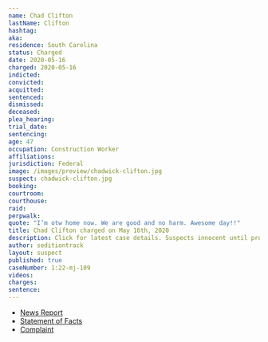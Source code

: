 ```yaml
---
name: Chad Clifton
lastName: Clifton
hashtag:
aka:
residence: South Carolina
status: Charged
date: 2020-05-16
charged: 2020-05-16
indicted:
convicted:
acquitted:
sentenced:
dismissed:
deceased:
plea_hearing:
trial_date:
sentencing:
age: 47
occupation: Construction Worker
affiliations:
jurisdiction: Federal
image: /images/preview/chadwick-clifton.jpg
suspect: chadwick-clifton.jpg
booking:
courtroom:
courthouse:
raid:
perpwalk:
quote: "I’m otw home now. We are good and no harm. Awesome day!!"
title: Chad Clifton charged on May 16th, 2020
description: Click for latest case details. Suspects innocent until proven guilty.
author: seditiontrack
layout: suspect
published: true
caseNumber: 1:22-mj-109
videos:
charges:
sentence:
---
```


- [News Report](https://www.heraldonline.com/news/local/crime/article261637562.html)
- [Statement of Facts](https://www.justice.gov/usao-dc/case-multi-defendant/file/1507421/download)
- [Complaint](https://www.justice.gov/usao-dc/case-multi-defendant/file/1507426/download)
